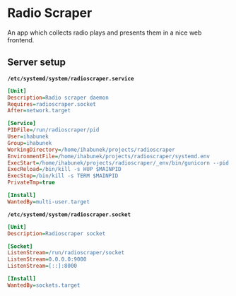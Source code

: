 Radio Scraper
=============

An app which collects radio plays and presents them in a nice web frontend.

Server setup
------------

**`/etc/systemd/system/radioscraper.service`**

```ini
[Unit]
Description=Radio scraper daemon
Requires=radioscraper.socket
After=network.target

[Service]
PIDFile=/run/radioscraper/pid
User=ihabunek
Group=ihabunek
WorkingDirectory=/home/ihabunek/projects/radioscraper
EnvironmentFile=/home/ihabunek/projects/radioscraper/systemd.env
ExecStart=/home/ihabunek/projects/radioscraper/_env/bin/gunicorn --pid /run/radioscraper/pid radioscraper.wsgi
ExecReload=/bin/kill -s HUP $MAINPID
ExecStop=/bin/kill -s TERM $MAINPID
PrivateTmp=true

[Install]
WantedBy=multi-user.target
```

**`/etc/systemd/system/radioscraper.socket`**

```ini
[Unit]
Description=Radioscraper socket

[Socket]
ListenStream=/run/radioscraper/socket
ListenStream=0.0.0.0:9000
ListenStream=[::]:8000

[Install]
WantedBy=sockets.target
```
